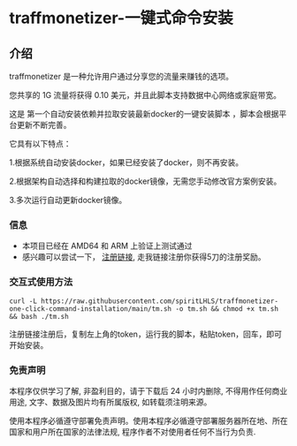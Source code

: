 # traffmonetizer-一键式命令安装

## 介绍
traffmonetizer 是一种允许用户通过分享您的流量来赚钱的选项。

您共享的 1G 流量将获得 0.10 美元，并且此脚本支持数据中心网络或家庭带宽。

这是 第一个自动安装依赖并拉取安装最新docker的一键安装脚本 ，脚本会根据平台更新不断完善。

它具有以下特点：

1.根据系统自动安装docker，如果已经安装了docker，则不再安装。

2.根据架构自动选择和构建拉取的docker镜像，无需您手动修改官方案例安装。
    
3.多次运行自动更新docker镜像。

### 信息

- 本项目已经在 AMD64 和 ARM 上验证上测试通过
- 感兴趣可以尝试一下， [注册链接](https://traffmonetizer.com/?aff=96902), 走我链接注册你获得5刀的注册奖励。


### 交互式使用方法

```shell
curl -L https://raw.githubusercontent.com/spiritLHLS/traffmonetizer-one-click-command-installation/main/tm.sh -o tm.sh && chmod +x tm.sh && bash ./tm.sh
```

注册链接注册后，复制左上角的token，运行我的脚本，粘贴token，回车，即可开始安装。

### 免责声明

本程序仅供学习了解, 非盈利目的，请于下载后 24 小时内删除, 不得用作任何商业用途, 文字、数据及图片均有所属版权, 如转载须注明来源。

使用本程序必循遵守部署免责声明。使用本程序必循遵守部署服务器所在地、所在国家和用户所在国家的法律法规, 程序作者不对使用者任何不当行为负责.
